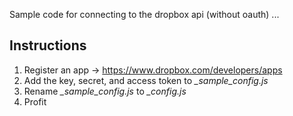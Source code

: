 Sample code for connecting to the dropbox api (without oauth) ...

## Instructions

1. Register an app -> https://www.dropbox.com/developers/apps
1. Add the key, secret, and access token to *_sample_config.js*
1. Rename *_sample_config.js* to *_config.js*
1. Profit